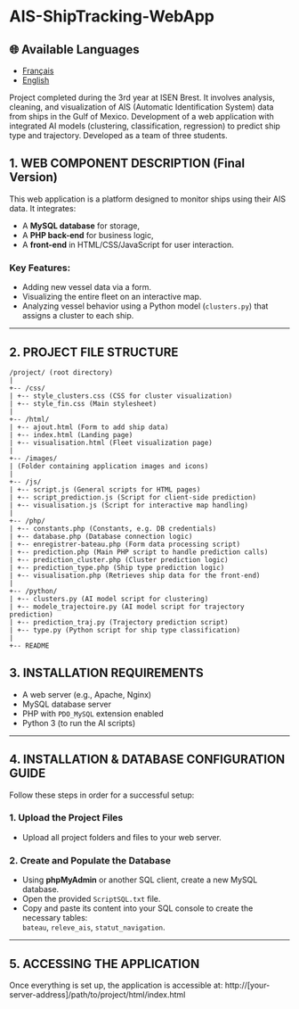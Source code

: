 # AIS-ShipTracking-WebApp
## 🌐 Available Languages
- [Français](README.md)
- [English](readmeEN_EN.md)


Project completed during the 3rd year at ISEN Brest. It involves analysis, cleaning, and visualization of AIS (Automatic Identification System) data from ships in the Gulf of Mexico. Development of a web application with integrated AI models (clustering, classification, regression) to predict ship type and trajectory. Developed as a team of three students.

## 1. WEB COMPONENT DESCRIPTION (Final Version)

This web application is a platform designed to monitor ships using their AIS data. It integrates:
- A **MySQL database** for storage,
- A **PHP back-end** for business logic,
- A **front-end** in HTML/CSS/JavaScript for user interaction.

### Key Features:
- Adding new vessel data via a form.
- Visualizing the entire fleet on an interactive map.
- Analyzing vessel behavior using a Python model (`clusters.py`) that assigns a cluster to each ship.

---

## 2. PROJECT FILE STRUCTURE
```
/project/ (root directory)
|
+-- /css/
| +-- style_clusters.css (CSS for cluster visualization)
| +-- style_fin.css (Main stylesheet)
|
+-- /html/
| +-- ajout.html (Form to add ship data)
| +-- index.html (Landing page)
| +-- visualisation.html (Fleet visualization page)
|
+-- /images/
| (Folder containing application images and icons)
|
+-- /js/
| +-- script.js (General scripts for HTML pages)
| +-- script_prediction.js (Script for client-side prediction)
| +-- visualisation.js (Script for interactive map handling)
|
+-- /php/
| +-- constants.php (Constants, e.g. DB credentials)
| +-- database.php (Database connection logic)
| +-- enregistrer-bateau.php (Form data processing script)
| +-- prediction.php (Main PHP script to handle prediction calls)
| +-- prediction_cluster.php (Cluster prediction logic)
| +-- prediction_type.php (Ship type prediction logic)
| +-- visualisation.php (Retrieves ship data for the front-end)
|
+-- /python/
| +-- clusters.py (AI model script for clustering)
| +-- modele_trajectoire.py (AI model script for trajectory prediction)
| +-- prediction_traj.py (Trajectory prediction script)
| +-- type.py (Python script for ship type classification)
|
+-- README
```
## 3. INSTALLATION REQUIREMENTS

- A web server (e.g., Apache, Nginx)
- MySQL database server
- PHP with `PDO_MySQL` extension enabled
- Python 3 (to run the AI scripts)

---

## 4. INSTALLATION & DATABASE CONFIGURATION GUIDE

Follow these steps in order for a successful setup:

### 1. **Upload the Project Files**
- Upload all project folders and files to your web server.

### 2. **Create and Populate the Database**
- Using **phpMyAdmin** or another SQL client, create a new MySQL database.
- Open the provided `ScriptSQL.txt` file.
- Copy and paste its content into your SQL console to create the necessary tables:  
  `bateau`, `releve_ais`, `statut_navigation`.

---

## 5. ACCESSING THE APPLICATION

Once everything is set up, the application is accessible at:
http://[your-server-address]/path/to/project/html/index.html



